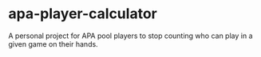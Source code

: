 # apa-player-calculator
A personal project for APA pool players to stop counting who can play in a given game on their hands.
